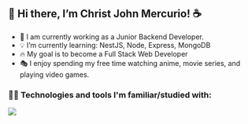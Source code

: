 ## 👋 Hi there, I’m Christ John Mercurio! :coffee:
- 👀 I am currently working as a Junior Backend Developer. 
- 💡 I’m currently learning: NestJS, Node, Express, MongoDB
- 🔥 My goal is to become a Full Stack Web Developer
- 🎭 I enjoy spending my free time watching anime, movie series, and playing video games. 

<!-- - :bulb: What I'm currently learning:
I am currently learning NestJS Framework to enhance my skills in building scalable and maintainable server-side applications.

- :fire: My goal:
My goal is to become a Full Stack Web Developer, and I am working towards achieving this by constantly improving my skills and learning new technologies. -->


### 🧑‍💻 Technologies and tools I'm familiar/studied with:

<p align="left">
  <a href="https://skillicons.dev">
    <img src="https://skillicons.dev/icons?i=html,css,js,laravel,nestjs,ts,github,mongo,mysql,postman,vscode" />
  </a>
</p>


<!-- How to reach me:
You can contact me through my GitHub profile or send me an email at [your_email_address]. I'm always open to discussing new opportunities and collaborations.

Thank you for visiting my profile! -->

<!-- ## 👋 Hi, I’m Christ John Mercurio :coffee:

- 👀 I’m interested in anime, movie series, video games, and sleeping.  
- :bulb: I’m currently learning NestJS Framework
- :fire: My goal is to become a Full Stack Web Developer

#### Basic familiarity with:
- C++
- Html & CSS, Bootstrap
- COBOL
- Java
- PHP
- Python
- Laravel 9 Framework
- JavaScript
- Node, Express -->
<!--- 📫 How to reach me ... --->

<!---
CJS-Mercurio/CJS-Mercurio is a ✨ special ✨ repository because its `README.md` (this file) appears on your GitHub profile.
You can click the Preview link to take a look at your changes.
--->
